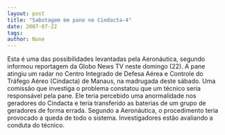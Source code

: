 ```yaml
---
layout: post
title: "Sabotagem em pane no Cindacta-4"
date: 2007-07-22
tags: 
author: None
---
```

Esta &eacute; uma das possibilidades levantadas pela Aeron&aacute;utica, segundo informou reportagem da Globo News TV neste domingo (22).
A pane atingiu um radar no Centro Integrado de Defesa A&eacute;rea e Controle do Tr&aacute;fego A&eacute;reo (Cindacta) de Manaus, na madrugada deste s&aacute;bado.
Uma comiss&atilde;o que investiga o problema constatou que um t&eacute;cnico seria respons&aacute;vel pela pane. Ele teria percebido uma anormalidade nos geradores do Cindacta e teria transferido as baterias de um grupo de geradores de forma errada. 
Segundo a Aeron&aacute;utica,&nbsp;o procedimento teria provocado a queda de todo o sistema. Investigadores est&atilde;o avaliando a conduta do t&eacute;cnico. 
